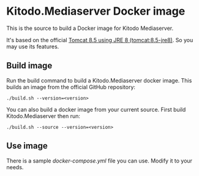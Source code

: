 # Kitodo.Mediaserver Docker image

This is the source to build a Docker image for Kitodo Mediaserver.

It's based on the official [Tomcat 8.5 using JRE 8 (tomcat:8.5-jre8)](https://hub.docker.com/_/tomcat/). So you may use its features.

## Build image

Run the build command to build a Kitodo.Mediaserver docker image. This builds an image from the official GitHub repository:
```
./build.sh --version=<version>
```

You can also build a docker image from your current source. First build Kitodo.Mediaserver then run:
```
./build.sh --source --version=<version>
```

## Use image

There is a sample *docker-compose.yml* file you can use. Modify it to your needs.
